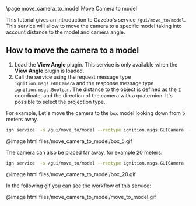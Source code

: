 \page move_camera_to_model Move Camera to model

This tutorial gives an introduction to Gazebo's service `/gui/move_to/model`. This service will allow to move the camera to a specific model taking into account distance to the model and camera angle.

## How to move the camera to a model

1. Load the **View Angle** plugin. This service is only available when the **View Angle** plugin is loaded.
2. Call the service using the request message type `ignition.msgs.GUICamera` and the response message type `ignition.msgs.Boolean`. The distance to the object is defined as the z coordinate, and the direction of the camera with a quaternion. It's possible to select the projection type.

For example, Let's move the camera to the `box` model looking down from 5 meters away.

```bash
ign service  -s /gui/move_to/model --reqtype ignition.msgs.GUICamera  --reptype ignition.msgs.Boolean -r 'name: "box", pose: {position: {z:5}, orientation: {x:0, y:0, z: -1, w:0}}, projection_type: "orbit"' --timeout 5000
```

@image html files/move_camera_to_model/box_5.gif

The camera can also be placed far away, for example 20 meters:

```bash
ign service  -s /gui/move_to/model --reqtype ignition.msgs.GUICamera  --reptype ignition.msgs.Boolean -r 'name: "box", pose: {position: {z:20}, orientation: {x:0, y:0, z: -1, w:0}}, projection_type: "orbit"' --timeout 5000
```

@image html files/move_camera_to_model/box_20.gif

In the following gif you can see the workflow of this service:

@image html files/move_camera_to_model/move_to_model.gif
